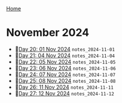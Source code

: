 [Home](../../main.md)

# November 2024

- 📝[Day 20: 01 Nov 2024](./11/notes_2024-11-01.md) `notes_2024-11-01`
- 📝[Day 21: 04 Nov 2024](./11/notes_2024-11-04.md) `notes_2024-11-04`
- 📝[Day 22: 05 Nov 2024](./11/notes_2024-11-05.md) `notes_2024-11-05`
- 📝[Day 23: 06 Nov 2024](./11/notes_2024-11-06.md) `notes_2024-11-06`
- 📝[Day 24: 07 Nov 2024](./11/notes_2024-11-07.md) `notes_2024-11-07`
- 📝[Day 25: 08 Nov 2024](./11/notes_2024-11-08.md) `notes_2024-11-08`
- 📝[Day 26: 11 Nov 2024](./11/notes_2024-11-11.md) `notes_2024-11-11`
- 📝[Day 27: 12 Nov 2024](./11/notes_2024-11-12.md) `notes_2024-11-12`
